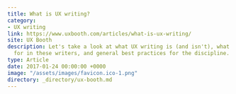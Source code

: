 ```yaml
---
title: What is UX writing?
category:
- UX writing
link: https://www.uxbooth.com/articles/what-is-ux-writing/
site: UX Booth
description: Let's take a look at what UX writing is (and isn't), what companies are looking
  for in these writers, and general best practices for the discipline.
type: Article
date: 2017-01-24 00:00:00 +0000
image: "/assets/images/favicon.ico-1.png"
directory: _directory/ux-booth.md
---
```

